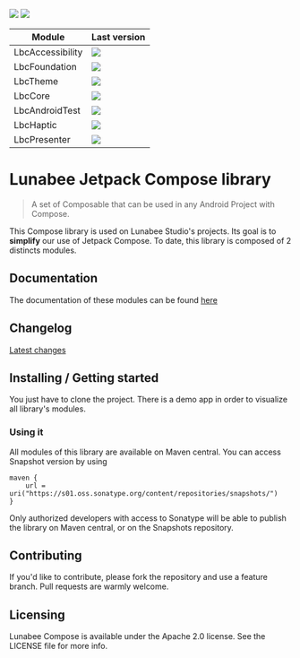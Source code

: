 ![](https://img.shields.io/badge/license-Apache--2.0-informational?style=for-the-badge) ![](https://img.shields.io/badge/minSdk-23-informational?style=for-the-badge)

| Module           | Last version                                                                                            |
|------------------|---------------------------------------------------------------------------------------------------------|
| LbcAccessibility | ![](https://img.shields.io/maven-central/v/studio.lunabee.compose/lbcaccessibility?style=for-the-badge) |
| LbcFoundation    | ![](https://img.shields.io/maven-central/v/studio.lunabee.compose/lbcfoundation?style=for-the-badge)    |
| LbcTheme         | ![](https://img.shields.io/maven-central/v/studio.lunabee.compose/lbctheme?style=for-the-badge)         |
| LbcCore          | ![](https://img.shields.io/maven-central/v/studio.lunabee.compose/lbccore?style=for-the-badge)          |
| LbcAndroidTest   | ![](https://img.shields.io/maven-central/v/studio.lunabee.compose/lbcandroidtest?style=for-the-badge)   |
| LbcHaptic        | ![](https://img.shields.io/maven-central/v/studio.lunabee.compose/lbchaptic?style=for-the-badge)        |
| LbcPresenter     | ![](https://img.shields.io/maven-central/v/studio.lunabee.compose/lbcpresenter?style=for-the-badge)     |

# Lunabee Jetpack Compose library

> A set of Composable that can be used in any Android Project with Compose.

This Compose library is used on Lunabee Studio's projects. Its goal is to **simplify** our use of Jetpack Compose.
To date, this library is composed of 2 distincts modules.

## Documentation

The documentation of these modules can be found [here](https://www.notion.so/lunabeestudio/Lunabee-Compose-library-42f4d91d463a4e8492a1a4d3d32a243f)

## Changelog

[Latest changes](CHANGELOG.MD)

## Installing / Getting started

You just have to clone the project. There is a demo app in order to visualize all library's modules.

### Using it

All modules of this library are available on Maven central. You can access Snapshot version by using

```
maven {
    url = uri("https://s01.oss.sonatype.org/content/repositories/snapshots/")
}
```

Only authorized developers with access to Sonatype will be able to publish the library on Maven central, or on the Snapshots repository.

## Contributing

If you'd like to contribute, please fork the repository and use a feature branch. Pull requests are warmly welcome.

## Licensing

Lunabee Compose is available under the Apache 2.0 license. See the LICENSE file for more info.


